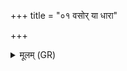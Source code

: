 +++
title = "०१ वसोर् या धारा"

+++
<details><summary>मूलम् (GR)</summary>

वसोर् या धारा मधुना समक्ता  
घृतेन मिश्रा अमृतस्य नाभयः ।  
सर्वास् ता अव रुन्धे स्वर्गः षष्ट्यां  
शरत्सु निधिपा अभीच्छात् ॥
</details>